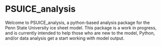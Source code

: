 # PSUICE_analysis
Welcome to PSUICE_analysis, a python-based analysis package for the Penn State University ice sheet model. This package is a work in progress, and is currently intended to help those who are new to the model, Python, and/or data analysis get a start working with model output.

